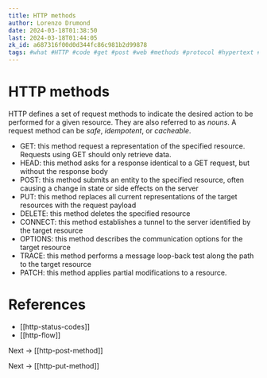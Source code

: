 ```yaml
---
title: HTTP methods
author: Lorenzo Drumond
date: 2024-03-18T01:38:50
last: 2024-03-18T01:44:05
zk_id: a687316f00d0d344fc86c981b2d99878
tags: #what #HTTP #code #get #post #web #methods #protocol #hypertext #server #internet #network #put #header #communication #HTML #node #exchange
---
```



# HTTP methods
HTTP defines a set of request methods to indicate the desired action to be performed for a given resource. They are also referred to as _nouns_. A request method can be _safe_, _idempotent_, or _cacheable_.

- GET: this method request a representation of the specified resource. Requests using GET should only retrieve data.
- HEAD: this method asks for a response identical to a GET request, but without the response body
- POST: this method submits an entity to the specified resource, often causing a change in state or side effects on the server
- PUT: this method replaces all current representations of the target resources with the request payload
- DELETE: this method deletes the specified resource
- CONNECT: this method establishes a tunnel to the server identified by the target resource
- OPTIONS: this method describes the communication options for the target resource
- TRACE: this method performs a message loop-back test along the path to the target resource
- PATCH: this method applies partial modifications to a resource.

# References
- [[http-status-codes]]
- [[http-flow]]

Next -> [[http-post-method]]

Next -> [[http-put-method]]
